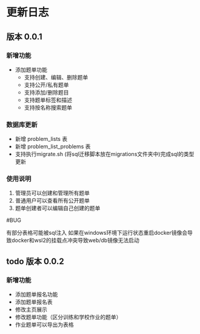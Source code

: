 # 更新日志

## 版本 0.0.1

### 新增功能
- 添加题单功能
  - 支持创建、编辑、删除题单
  - 支持公开/私有题单
  - 支持添加/删除题目
  - 支持题单标签和描述
  - 支持按名称搜索题单

### 数据库更新
- 新增 problem_lists 表
- 新增 problem_list_problems 表
- 支持执行migrate.sh (将sql迁移脚本放在migrations文件夹中)完成sql的类型更新

### 使用说明
1. 管理员可以创建和管理所有题单
2. 普通用户可以查看所有公开题单
3. 题单创建者可以编辑自己创建的题单

#BUG

有部分表格可能被sql注入
如果在windows环境下运行状态重启docker镜像会导致docker和wsl2的挂载点冲突导致web/db镜像无法启动

## todo 版本 0.0.2

### 新增功能
- 添加题单报名功能
- 添加题单报名表
- 修改主页展示
- 修改题单功能（区分训练和学校作业的题单）
- 作业题单可以导出为表格